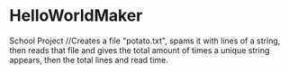 # HelloWorldMaker
School Project
//Creates a file "potato.txt", spams it with lines of a string, then reads that file and gives the total amount of times a unique string appears, then the total lines and read time.
